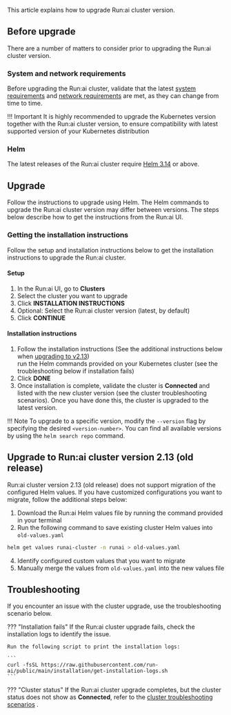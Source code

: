This article explains how to upgrade Run:ai cluster version.

## Before upgrade

There are a number of matters to consider prior to upgrading the Run:ai cluster version.

### System and network requirements

Before upgrading the Run:ai cluster, validate that the latest [system requirements](./cluster-prerequisites.md) and [network requirements](./network-req.md) are met, as they can change from time to time.

!!! Important
    It is highly recommended to upgrade the Kubernetes version together with the Run:ai cluster version, to ensure compatibility with latest supported version of your Kubernetes distribution

### Helm

The latest releases of the Run:ai cluster require [Helm 3.14](https://helm.sh/docs/helm/helm_install/) or above.

## Upgrade

Follow the instructions to upgrade using Helm. The Helm commands to upgrade the Run:ai cluster version may differ between versions. The steps below describe how to get the instructions from the Run:ai UI.

### Getting the installation instructions

Follow the setup and installation instructions below to get the installation instructions to upgrade the Run:ai cluster.

#### Setup

1. In the Run:ai UI, go to **Clusters**  
2. Select the cluster you want to upgrade  
3. Click **INSTALLATION INSTRUCTIONS**  
4. Optional: Select the Run:ai cluster version (latest, by default)  
5. Click **CONTINUE**

#### Installation instructions

1. Follow the installation instructions (See the additional instructions below when [upgrading to v2.13](#upgrade-to-runai-cluster-version-213-old-release))  
   run the Helm commands provided on your Kubernetes cluster (see the troubleshooting below if installation fails)  
2. Click **DONE**  
3. Once installation is complete, validate the cluster is **Connected** and listed with the new cluster version (see the cluster troubleshooting scenarios). Once you have done this, the cluster is upgraded to the latest version.

!!! Note
    To upgrade to a specific version, modify the `--version` flag by specifying the desired `<version-number>`. You can find all available versions by using the `helm search repo` command.

## Upgrade to Run:ai cluster version 2.13 (old release)

Run:ai cluster version 2.13 (old release) does not support migration of the configured Helm values. If you have customized configurations you want to migrate, follow the additional steps below:

1. Download the Run:ai Helm values file by running the command provided in your terminal  
2. Run the following command to save existing cluster Helm values into `old-values.yaml`

``` bash
helm get values runai-cluster -n runai > old-values.yaml
```

4.   
   Identify configured custom values that you want to migrate  
5. Manually merge the values from `old-values.yaml` into the new values file

## Troubleshooting

If you encounter an issue with the cluster upgrade, use the troubleshooting scenario below.

??? "Installation fails"
    If the Run:ai cluster upgrade fails, check the installation logs to identify the issue.

    Run the following script to print the installation logs:

    ```
    curl -fsSL https://raw.githubusercontent.com/run-ai/public/main/installation/get-installation-logs.sh
    ```

??? "Cluster status"
    If the Run:ai cluster upgrade completes, but the cluster status does not show as **Connected**, refer to the [cluster troubleshooting scenarios](../../config/clusters.md#troubleshooting)
. 

